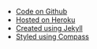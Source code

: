 * [Code on Github](https://github.com/dekom/xingzhou.me/)
* [Hosted on Heroku](http://www.heroku.com/)
* [Created using Jekyll](http://jekyllrb.com/)
* [Styled using Compass](http://compass-style.org/)
